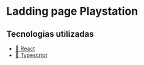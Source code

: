 <h1> Ladding page Playstation </h1>


<h2> Tecnologias utilizadas </h2>
<ul>
  <li><a href="https://pt-br.reactjs.org/">🔗 React</a> <br></li>
  <li><a href="https://www.typescriptlang.org/">🔗 Typescript</a><br>  </li>
</ul>
